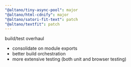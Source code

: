 ```yaml
---
"@altano/tiny-async-pool": major
"@altano/html-cdnify": major
"@altano/satori-fit-text": patch
"@altano/textfit": patch
---
```


build/test overhaul

- consolidate on module exports
- better build orchestration
- more extensive testing (both unit and browser testing)
